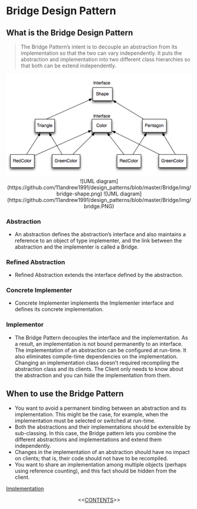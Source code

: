 #   Bridge Design Pattern


##  What is the Bridge Design Pattern
>   The Bridge Pattern’s intent is to decouple an abstraction from its implementation so that the two can vary independently. It puts
    the abstraction and implementation into two different class hierarchies so that both can be extend independently.

<p align="center">
    <img src="https://github.com/11andrew1991/design_patterns/blob/master/Bridge/img/Bridge-Interface-Hierarchy.png" />
    ![UML diagram](https://github.com/11andrew1991/design_patterns/blob/master/Bridge/img/bridge-shape.png)
    ![UML diagram](https://github.com/11andrew1991/design_patterns/blob/master/Bridge/img/bridge.PNG)
</p>

### Abstraction
-   An abstraction defines the abstraction’s interface and also maintains a reference to an object of type implementer, and the link between the abstraction and the implementer is called a Bridge.

### Refined Abstraction
-   Refined Abstraction extends the interface defined by the abstraction.

### Concrete Implementer
-   Concrete Implementer implements the Implementer interface and defines its concrete implementation.

### Implementor
-   The Bridge Pattern decouples the interface and the implementation. As a result, an implementation is not bound permanently to an interface. The implementation of an abstraction can be configured at run-time. It also eliminates compile-time dependencies on the implementation. Changing an implementation class doesn’t required recompiling the abstraction class and its clients. The Client only needs to know about the abstraction and you can hide the implementation from them.


##  When to use the Bridge Pattern
-   You want to avoid a permanent binding between an abstraction and its implementation. This might be the case, for example,
    when the implementation must be selected or switched at run-time.
-   Both the abstractions and their implementations should be extensible by sub-classing. In this case, the Bridge pattern lets you
    combine the different abstractions and implementations and extend them independently.
-   Changes in the implementation of an abstraction should have no impact on clients; that is, their code should not have to be
    recompiled.
-   You want to share an implementation among multiple objects (perhaps using reference counting), and this fact should be hidden
    from the client.
    

[Implementation](https://github.com/11andrew1991/design_patterns/tree/master/Bridge/app/)


<p align="center">
  <<<a href="https://github.com/11andrew1991/design_patterns#design-patterns">CONTENTS</a>>>
</p>